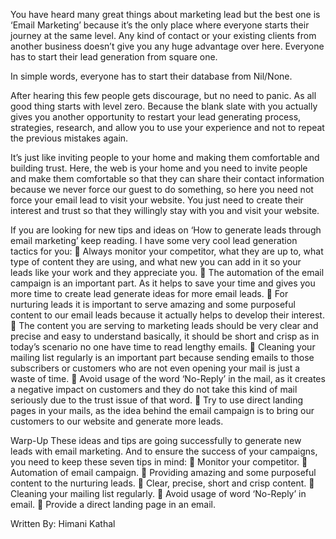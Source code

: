 You have heard many great things about marketing lead but the best one is ‘Email Marketing’ because it’s the only place where everyone starts their journey at the same level. Any kind of contact or your existing clients from another business doesn’t give you any huge advantage over here. Everyone has to start their lead generation from square one.

In simple words, everyone has to start their database from Nil/None.

After hearing this few people gets discourage, but no need to panic. As all good thing starts with level zero. Because the blank slate with you actually gives you another opportunity to restart your lead generating process, strategies, research, and allow you to use your experience and not to repeat the previous mistakes again.

It’s just like inviting people to your home and making them comfortable and building trust. Here, the web is your home and you need to invite people and make them comfortable so that they can share their contact information because we never force our guest to do something, so here you need not force your email lead to visit your website. You just need to create their interest and trust so that they willingly stay with you and visit your website.

If you are looking for new tips and ideas on ‘How to generate leads through email marketing’ keep reading. I have some very cool lead generation tactics for you:
	Always monitor your competitor, what they are up to, what type of content they are using, and what new you can add in it so your leads like your work and they appreciate you.
	The automation of the email campaign is an important part. As it helps to save your time and gives you more time to create lead generate ideas for more email leads.
	For nurturing leads it is important to serve amazing and some purposeful content to our email leads because it actually helps to develop their interest.
	The content you are serving to marketing leads should be very clear and precise and easy to understand basically, it should be short and crisp as in today’s scenario no one have time to read lengthy emails.
	Cleaning your mailing list regularly is an important part because sending emails to those subscribers or customers who are not even opening your mail is just a waste of time.
	Avoid usage of the word ‘No-Reply’ in the mail, as it creates a negative impact on customers and they do not take this kind of mail seriously due to the trust issue of that word.
	Try to use direct landing pages in your mails, as the idea behind the email campaign is to bring our customers to our website and generate more leads.

Warp-Up
These ideas and tips are going successfully to generate new leads with email marketing. And to ensure the success of your campaigns, you need to keep these seven tips in mind:
	Monitor your competitor.
	Automation of email campaign.
	Providing amazing and some purposeful content to the nurturing leads.
	Clear, precise, short and crisp content.
	Cleaning your mailing list regularly.
	Avoid usage of word ‘No-Reply’ in email.
	Provide a direct landing page in an email.


Written By:
Himani Kathal
